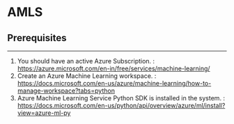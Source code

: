 # AMLS
## Prerequisites
---
1) You should have an active Azure Subscription. : https://azure.microsoft.com/en-in/free/services/machine-learning/
2) Create an Azure Machine Learning workspace. : https://docs.microsoft.com/en-us/azure/machine-learning/how-to-manage-workspace?tabs=python
3) Azure Machine Learning Service Python SDK is installed in the system. : https://docs.microsoft.com/en-us/python/api/overview/azure/ml/install?view=azure-ml-py